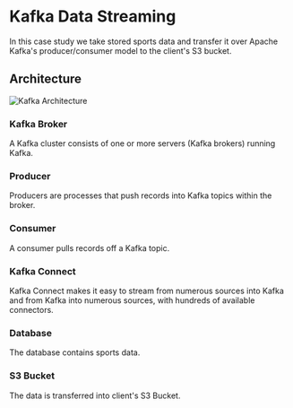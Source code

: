 # Kafka Data Streaming
In this case study we take stored sports data and transfer it over Apache Kafka's producer/consumer model to the client's S3 bucket.

## Architecture
![Kafka Architecture](https://i.ibb.co/R4DvKck/Kafka-drawio.png "Kafka Architecture")


### Kafka Broker
A Kafka cluster consists of one or more servers (Kafka brokers) running Kafka.

### Producer
Producers are processes that push records into Kafka topics within the broker.

### Consumer
A consumer pulls records off a Kafka topic.

### Kafka Connect
Kafka Connect makes it easy to stream from numerous sources into Kafka and from Kafka into numerous sources, with hundreds of available connectors.

### Database
The database contains sports data.

### S3 Bucket
The data is transferred into client's S3 Bucket.



